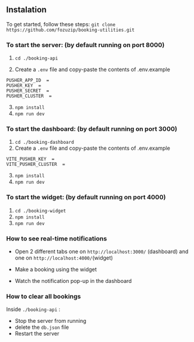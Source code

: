 
## Instalation 
To get started, follow these steps:
`git clone https://github.com/fozuzip/booking-utilities.git`

### To start the server: (by default running on port 8000)

1. `cd ./booking-api`

2. Create a `.env` file and copy-paste the contents of  .env.example
```
PUSHER_APP_ID  =
PUSHER_KEY  =
PUSHER_SECRET  =
PUSHER_CLUSTER  =
```
3. `npm install`
4. `npm run dev`  

### To start the dashboard: (by default running on port 3000)

1. `cd ./booking-dashboard`
2.  Create a `.env` file and copy-paste the contents of  .env.example
```
VITE_PUSHER_KEY  =
VITE_PUSHER_CLUSTER  =
```
3. `npm install`
4. `npm run dev`

### To start the widget: (by default running on port 4000)

1. `cd ./booking-widget`
2. `npm install`
3. `npm run dev`

### How to see real-time notifications
* Open 2 different tabs one on `http://localhost:3000/` (dashboard) and one on `http://localhost:4000/`(widget)

* Make a booking using the widget
* Watch the notification pop-up in the dashboard

### How to clear all bookings
Inside `./booking-api` :
* Stop the server from running  
* delete the `db.json` file
* Restart the server